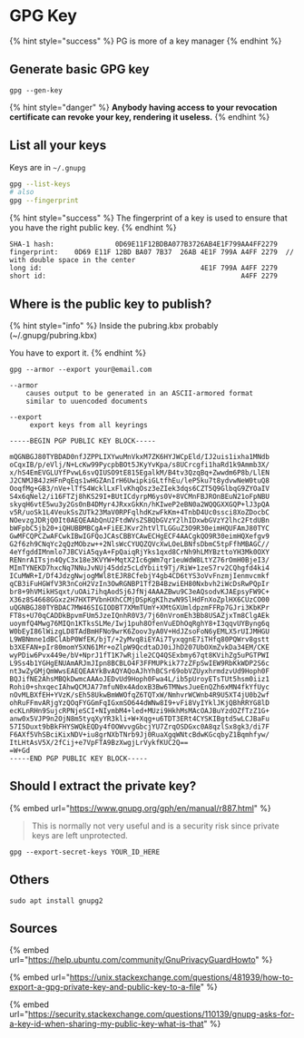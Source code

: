 # GPG Key

{% hint style="success" %}
PG is more of a key manager
{% endhint %}

## Generate basic GPG key

```
gpg --gen-key
```

{% hint style="danger" %}
**Anybody having access to your revocation certificate can revoke your key, rendering it useless.**
{% endhint %}



## List all your keys

Keys are in `~/.gnupg`

```bash
gpg --list-keys
# also
gpg --fingerprint
```

{% hint style="success" %}
The fingerprint of a key is used to ensure that you have the right public key.
{% endhint %}

```
SHA-1 hash:               0D69E11F12BDBA077B3726AB4E1F799AA4FF2279
fingerprint:    0D69 E11F 12BD BA07 7B37  26AB 4E1F 799A A4FF 2279  // with double space in the center
long id:                                       4E1F 799A A4FF 2279
short id:                                                A4FF 2279
```



## Where is the public key to publish?

{% hint style="info" %}
Inside the pubring.kbx probably (\~/.gnupg/pubring.kbx)

You have to export it.
{% endhint %}

```
gpg --armor --export your@email.com

--armor
    causes output to be generated in an ASCII-armored format 
    similar to uuencoded documents

--export
     export keys from all keyrings
```

```
-----BEGIN PGP PUBLIC KEY BLOCK-----

mQGNBGJ80TYBDAD0nfJZPPLIXYwuMnVkxM7ZK6HYJWCpEld/IJ2uis1ixha1MNdb
oCqxIB/p/eVlj/N+LcKw99PycpbBOt5JKyYvKpa/s8UCrcgfi1haRd1k9Ammb3X/
x/hS4EmEVGLUYfPvwL6svQIUSO9tE815EgalkM/B4tv3QzqBq+Zwwdm6P8b/LlEN
J2CNMJB4JzHFnPqEqs1wHGZAnIrH6UwipkiGLtfhEu/leP5ku7t8ydvwNeW0tuQ8
OoqfMg+GB3/nVe+lTfS4WcklLxFlvKhqOsz3eZIek3dqs6CZT5Q9GlbqG9ZYOaIV
S4x6qNel2/i16FTZj8hKS29I+BUtICdyrpM6ys0V+8VCMnFBJROnBEuN21oFpNBU
skyqH6vtE5wu3y2Gs0nB4DMyr4JRxxGkKn/hKIweP2eBN0a2WQQGXXGQP+lJ3pQA
v5R/uoSk1L4VeukSsZUTk23MaV0RPFqlhdKzwFkKm+4TnbD4Uc0ssci8XoZDocbC
NOevzgJDRjQ0It0AEQEAAbQnU2FtdWVsZSBQbGVzY2lhIDxwbGVzY2lhc2FtdUBn
bWFpbC5jb20+iQHUBBMBCgA+FiEEJKvr2htVlTLGGuZ3O9R30eimHQUFAmJ80TYC
GwMFCQPCZwAFCwkIBwIGFQoJCAsCBBYCAwECHgECF4AACgkQO9R30eimHQXefgv9
G2f6zh9CNqYc2qQzMObzw++2NlsWcCYUQZQVcXwLOeLBNfsDbmC5tpFfhMBAGC//
4eYfgddIMnmlo7JBCViA5qyA+FpQaiqRjYks1qxd8CrNh9hLMYBzttoYH3Mk0OXY
RENnrAITsjn4QyC3x18e3KVYW+MqtX2Ic6gWm7qr1euWdW8LtYZ76rOmH0BjeI3/
MImTYNEKD7hxcNq7NNuJvNUj45ddz5cLdYbiit9Tj/RiW+1zeS7rv2CQhgfd4ki4
ICuMWR+I/Df4JdzgNwjogMWl8tEJR8CfebjY4gb4CD6tYS3oVvFnzmjIenmvcmkf
qCB3iFuHGWfV3R3nCoH2VzIn3OwRGNBP1Tf2B4BzwiEH80Nxbvh2iWcDsRwPQpIr
br8+9hVMikHSqxt/uOAi7ihqAodSj6JfNj4AAAZBwu9C3eAQsodvKJAEpsyFW9C+
X36z8S4668GGxz2H7HXTPVbnHXhCCMjDSpKgKIhzwN9SlHdFnXoZplHX6CUzCO00
uQGNBGJ80TYBDAC7MW46SIGIODBT7XMmTUmY+XMtGXUmldpzmFFRp7GJri3KbKPr
FT8s+U70qCADDkBpvmFUm5JzeIQnhR0V3/7j60nVromEh3Bb8USAZjxTm8ClgAEk
uoymfQ4Mwg76MIQn1KTksSLMe/Iwj1puh8OfenVuEDhOqRghY8+I3qqvUYByng6q
W0bEyI86lWizgLD8TAdBmHFNo9wrK6Zoov3yA0V+HdJZsoFoN6yEMLX5rUIJMHGU
L9WBNmne1dBClAbP0WfEK/bjT/+2yMvq8iEYAi7TyxqgnE7iTHfq80PQWrv8gstt
b3XEFAN+pIr80momY5XN61Mr+oZlpW9QcdtaDJ0iJhD207UbOXmZvkDa34EM/CKE
wyPDiw6Pvx449e/bV+NprJ1fT1K7wRjile2CQ4QSExbmy67qt8KVihZg5uPGTPWI
L9Ss4b1YGHgENUAmARJmJIpn8BCBLO4F3FFMUPkik77zZFpSwIEW9RbKkWDP2S6c
nt3wZyGMjQmWwsEAEQEAAYkBvAQYAQoAJhYhBCSr69obVZUyxhrmdzvUd9Hoph0F
BQJifNE2AhsMBQkDwmcAAAoJEDvUd9Hoph0Fwa4L/ib5pUroyETsTUt5hsm0iiz1
Rohi0+shxqecIAhwQCMJA77mfuN0x4AdoxB3Bw6TMNwsJueEnQZh6xMN4fkYfUyc
nOvMLBXfEH+YVzK/sEh58UkwBmWWOfqZ6TQTxW/NmhvrWCWnb4R9U5XT4jU0b2wf
ohRuFFmvARjgYzQOqFYGGmFqIGxmSO644dWNw8I9+vFi8VyIYklJKjQBhRRYG8lD
ecKLnRHn9SujcRPNjeSCI+NIymbM4+led+MUzi9HkhMsMAcOAJBuYzdOZfTzZ1G+
anw0x5VJP9n2OjN8m5tyqXyYR3kli+W+Xqg+u6TDT3ERt4CYSKIBgtd5wLCJBaFu
57I5Duxt9bBkFHYSWQkEQDy4fOOWvvgGbcjYU7ZrqOSDGxc0A8qzlSx8gk3/di7F
F6AXf5VhSBciKixNDV+iu8grNXbTNrb9Jj0RuaXgqWNtcBdwKGcqbyZ1Bqmhfyw/
ItLHtAsV5X/2fCij+e7VpFTA9BzXwgjLrVykfKUC2Q==
=W+Gd
-----END PGP PUBLIC KEY BLOCK-----

```

## Should I extract the private key?

{% embed url="https://www.gnupg.org/gph/en/manual/r887.html" %}

> This is normally not very useful and is a security risk since private keys are left unprotected.

```
gpg --export-secret-keys YOUR_ID_HERE
```

## Others

```
sudo apt install gnupg2
```

## Sources

{% embed url="https://help.ubuntu.com/community/GnuPrivacyGuardHowto" %}

{% embed url="https://unix.stackexchange.com/questions/481939/how-to-export-a-gpg-private-key-and-public-key-to-a-file" %}

{% embed url="https://security.stackexchange.com/questions/110139/gnupg-asks-for-a-key-id-when-sharing-my-public-key-what-is-that" %}
